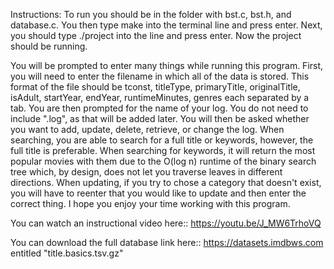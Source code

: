 Instructions:
To run you should be in the folder with bst.c, bst.h, and database.c. You then type make into the terminal line and press enter. Next, you should type ./project into the line and press enter. Now the project should be running.

You will be prompted to enter many things while running this program. First, you will need to enter the filename in which all of the data is stored. This format of the file should be tconst, titleType, primaryTitle, originalTitle, isAdult, startYear, endYear, runtimeMinutes, genres each separated by a tab. You are then prompted for the name of your log. You do not need to include ".log", as that will be added later. You will then be asked whether you want to add, update, delete, retrieve, or change the log. When searching, you are able to search for a full title or keywords, however, the full title is preferable. When searching for keywords, it will return the most popular movies with them due to the O(log n) runtime of the binary search tree which, by design, does not let you traverse leaves in different directions. When updating, if you try to chose a category that doesn't exist, you will have to reenter that you would like to update and then enter the correct thing. I hope you enjoy your time working with this program.

You can watch an instructional video here:: https://youtu.be/J_MW6TrhoVQ

You can download the full database link here:: https://datasets.imdbws.com entitled "title.basics.tsv.gz"
